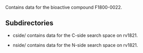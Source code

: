 Contains data for the bioactive compound F1800-0022.

## Subdirectories

- cside/ contains data for the C-side search space on rv1821.

- nside/ contains data for the N-side search space on rv1821.

